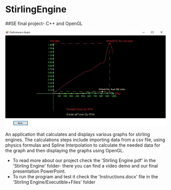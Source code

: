 # StirlingEngine
##SE final project- C++ and OpenGL

<img src='graph.jpg'>

An application that calculates and displays various graphs for stirling engines.
The calculations steps include importing data from a csv file, using physics formulas and Spline Interpolation to calculate the needed data
for the graph and then displaying the graphs using OpenGL.

* To read more about our project check the 'Stirling Engine.pdf' in the 'Stirling Engine' folder- there you can find a video demo
and our final presentation PowerPoint.
* To run the program and test it check the 'Instructions.docx' file in the 'Stirling Engine/Executible+Files' folder

